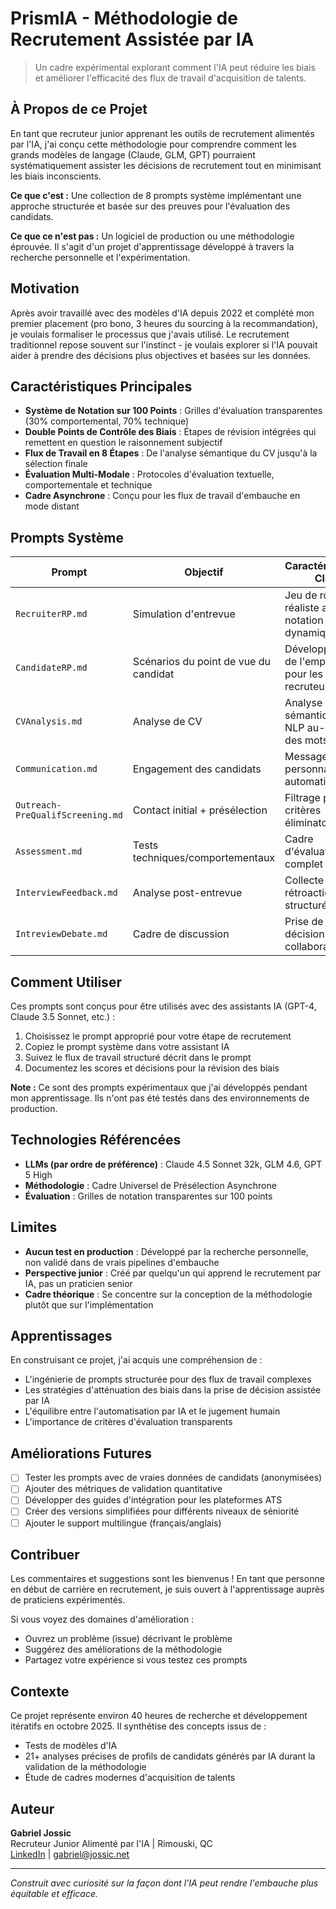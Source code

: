 # PrismIA - Méthodologie de Recrutement Assistée par IA

> Un cadre expérimental explorant comment l'IA peut réduire les biais et améliorer l'efficacité des flux de travail d'acquisition de talents.

## À Propos de ce Projet

En tant que recruteur junior apprenant les outils de recrutement alimentés par l'IA, j'ai conçu cette méthodologie pour comprendre comment les grands modèles de langage (Claude, GLM, GPT) pourraient systématiquement assister les décisions de recrutement tout en minimisant les biais inconscients.

**Ce que c'est :** Une collection de 8 prompts système implémentant une approche structurée et basée sur des preuves pour l'évaluation des candidats.

**Ce que ce n'est pas :** Un logiciel de production ou une méthodologie éprouvée. Il s'agit d'un projet d'apprentissage développé à travers la recherche personnelle et l'expérimentation.

## Motivation

Après avoir travaillé avec des modèles d'IA depuis 2022 et complété mon premier placement (pro bono, 3 heures du sourcing à la recommandation), je voulais formaliser le processus que j'avais utilisé. Le recrutement traditionnel repose souvent sur l'instinct - je voulais explorer si l'IA pouvait aider à prendre des décisions plus objectives et basées sur les données.

## Caractéristiques Principales

- **Système de Notation sur 100 Points** : Grilles d'évaluation transparentes (30% comportemental, 70% technique)
- **Double Points de Contrôle des Biais** : Étapes de révision intégrées qui remettent en question le raisonnement subjectif
- **Flux de Travail en 8 Étapes** : De l'analyse sémantique du CV jusqu'à la sélection finale
- **Évaluation Multi-Modale** : Protocoles d'évaluation textuelle, comportementale et technique
- **Cadre Asynchrone** : Conçu pour les flux de travail d'embauche en mode distant

## Prompts Système

| Prompt | Objectif | Caractéristique Clé |
|--------|---------|-------------|
| `RecruiterRP.md` | Simulation d'entrevue | Jeu de rôle réaliste avec notation dynamique |
| `CandidateRP.md` | Scénarios du point de vue du candidat | Développement de l'empathie pour les recruteurs |
| `CVAnalysis.md` | Analyse de CV | Analyse sémantique NLP au-delà des mots-clés |
| `Communication.md` | Engagement des candidats | Messagerie personnalisée automatisée |
| `Outreach-PreQualifScreening.md` | Contact initial + présélection | Filtrage par critères éliminatoires |
| `Assessment.md` | Tests techniques/comportementaux | Cadre d'évaluation complet |
| `InterviewFeedback.md` | Analyse post-entrevue | Collecte de rétroaction structurée |
| `IntreviewDebate.md` | Cadre de discussion | Prise de décision collaborative |

## Comment Utiliser

Ces prompts sont conçus pour être utilisés avec des assistants IA (GPT-4, Claude 3.5 Sonnet, etc.) :

1. Choisissez le prompt approprié pour votre étape de recrutement
2. Copiez le prompt système dans votre assistant IA
3. Suivez le flux de travail structuré décrit dans le prompt
4. Documentez les scores et décisions pour la révision des biais

**Note :** Ce sont des prompts expérimentaux que j'ai développés pendant mon apprentissage. Ils n'ont pas été testés dans des environnements de production.

## Technologies Référencées

- **LLMs (par ordre de préférence)** : Claude 4.5 Sonnet 32k, GLM 4.6, GPT 5 High
- **Méthodologie** : Cadre Universel de Présélection Asynchrone
- **Évaluation** : Grilles de notation transparentes sur 100 points

## Limites

- **Aucun test en production** : Développé par la recherche personnelle, non validé dans de vrais pipelines d'embauche
- **Perspective junior** : Créé par quelqu'un qui apprend le recrutement par IA, pas un praticien senior
- **Cadre théorique** : Se concentre sur la conception de la méthodologie plutôt que sur l'implémentation

## Apprentissages

En construisant ce projet, j'ai acquis une compréhension de :

- L'ingénierie de prompts structurée pour des flux de travail complexes
- Les stratégies d'atténuation des biais dans la prise de décision assistée par IA
- L'équilibre entre l'automatisation par IA et le jugement humain
- L'importance de critères d'évaluation transparents

## Améliorations Futures

- [ ] Tester les prompts avec de vraies données de candidats (anonymisées)
- [ ] Ajouter des métriques de validation quantitative
- [ ] Développer des guides d'intégration pour les plateformes ATS
- [ ] Créer des versions simplifiées pour différents niveaux de séniorité
- [ ] Ajouter le support multilingue (français/anglais)

## Contribuer

Les commentaires et suggestions sont les bienvenus ! En tant que personne en début de carrière en recrutement, je suis ouvert à l'apprentissage auprès de praticiens expérimentés.

Si vous voyez des domaines d'amélioration :
- Ouvrez un problème (issue) décrivant le problème
- Suggérez des améliorations de la méthodologie
- Partagez votre expérience si vous testez ces prompts

## Contexte

Ce projet représente environ 40 heures de recherche et développement itératifs en octobre 2025. Il synthétise des concepts issus de :

- Tests de modèles d'IA
- 21+ analyses précises de profils de candidats générés par IA durant la validation de la méthodologie
- Étude de cadres modernes d'acquisition de talents

## Auteur

**Gabriel Jossic**  
Recruteur Junior Alimenté par l'IA | Rimouski, QC  
[LinkedIn](https://www.linkedin.com/in/gabriel-jossic) | gabriel@jossic.net

---

*Construit avec curiosité sur la façon dont l'IA peut rendre l'embauche plus équitable et efficace.*
